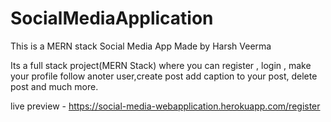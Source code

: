 # SocialMediaApplication
This is a MERN stack Social Media App Made by Harsh Veerma

Its a full stack project(MERN Stack) where you can register , login , make your profile follow anoter user,create post
add caption to your post, delete post and much more.

live preview -
https://social-media-webapplication.herokuapp.com/register
